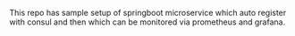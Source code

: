 This repo has sample setup of springboot microservice which auto register with consul and then which can be monitored via prometheus and grafana.

